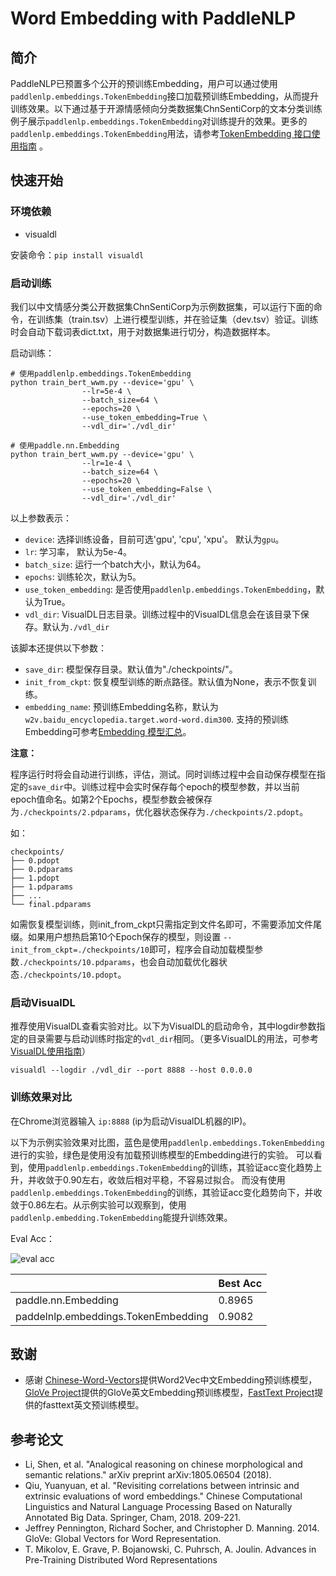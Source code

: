 # Word Embedding with PaddleNLP

## 简介

PaddleNLP已预置多个公开的预训练Embedding，用户可以通过使用`paddlenlp.embeddings.TokenEmbedding`接口加载预训练Embedding，从而提升训练效果。以下通过基于开源情感倾向分类数据集ChnSentiCorp的文本分类训练例子展示`paddlenlp.embeddings.TokenEmbedding`对训练提升的效果。更多的`paddlenlp.embeddings.TokenEmbedding`用法，请参考[TokenEmbedding 接口使用指南](../../docs/model_zoo/embeddings.md) 。


## 快速开始

### 环境依赖

- visualdl

安装命令：`pip install visualdl`


### 启动训练

我们以中文情感分类公开数据集ChnSentiCorp为示例数据集，可以运行下面的命令，在训练集（train.tsv）上进行模型训练，并在验证集（dev.tsv）验证。训练时会自动下载词表dict.txt，用于对数据集进行切分，构造数据样本。

启动训练：

```shell
# 使用paddlenlp.embeddings.TokenEmbedding
python train_bert_wwm.py --device='gpu' \
                --lr=5e-4 \
                --batch_size=64 \
                --epochs=20 \
                --use_token_embedding=True \
                --vdl_dir='./vdl_dir'

# 使用paddle.nn.Embedding
python train_bert_wwm.py --device='gpu' \
                --lr=1e-4 \
                --batch_size=64 \
                --epochs=20 \
                --use_token_embedding=False \
                --vdl_dir='./vdl_dir'
```

以上参数表示：

* `device`: 选择训练设备，目前可选'gpu', 'cpu', 'xpu'。 默认为`gpu`。
* `lr`: 学习率， 默认为5e-4。
* `batch_size`: 运行一个batch大小，默认为64。
* `epochs`: 训练轮次，默认为5。
* `use_token_embedding`: 是否使用`paddlenlp.embeddings.TokenEmbedding`，默认为True。
* `vdl_dir`: VisualDL日志目录。训练过程中的VisualDL信息会在该目录下保存。默认为`./vdl_dir`

该脚本还提供以下参数：

* `save_dir`: 模型保存目录。默认值为"./checkpoints/"。
* `init_from_ckpt`: 恢复模型训练的断点路径。默认值为None，表示不恢复训练。
* `embedding_name`: 预训练Embedding名称，默认为`w2v.baidu_encyclopedia.target.word-word.dim300`. 支持的预训练Embedding可参考[Embedding 模型汇总](../../docs/model_zoo/embeddings.md)。

**注意：**

程序运行时将会自动进行训练，评估，测试。同时训练过程中会自动保存模型在指定的`save_dir`中。训练过程中会实时保存每个epoch的模型参数，并以当前epoch值命名。如第2个Epochs，模型参数会被保存为`./checkpoints/2.pdparams`，优化器状态保存为`./checkpoints/2.pdopt`。

如：
```text
checkpoints/
├── 0.pdopt
├── 0.pdparams
├── 1.pdopt
├── 1.pdparams
├── ...
└── final.pdparams
```

如需恢复模型训练，则init_from_ckpt只需指定到文件名即可，不需要添加文件尾缀。如果用户想热启第10个Epoch保存的模型，则设置 `--init_from_ckpt=./checkpoints/10`即可，程序会自动加载模型参数`./checkpoints/10.pdparams`，也会自动加载优化器状态`./checkpoints/10.pdopt`。


### 启动VisualDL

推荐使用VisualDL查看实验对比。以下为VisualDL的启动命令，其中logdir参数指定的目录需要与启动训练时指定的`vdl_dir`相同。（更多VisualDL的用法，可参考[VisualDL使用指南](https://github.com/PaddlePaddle/VisualDL#2-launch-panel)）

```
visualdl --logdir ./vdl_dir --port 8888 --host 0.0.0.0
```

### 训练效果对比

在Chrome浏览器输入 `ip:8888` (ip为启动VisualDL机器的IP)。

以下为示例实验效果对比图，蓝色是使用`paddlenlp.embeddings.TokenEmbedding`进行的实验，绿色是使用没有加载预训练模型的Embedding进行的实验。
可以看到，使用`paddlenlp.embeddings.TokenEmbedding`的训练，其验证acc变化趋势上升，并收敛于0.90左右，收敛后相对平稳，不容易过拟合。
而没有使用`paddlenlp.embeddings.TokenEmbedding`的训练，其验证acc变化趋势向下，并收敛于0.86左右。从示例实验可以观察到，使用`paddlenlp.embedding.TokenEmbedding`能提升训练效果。

Eval Acc：

![eval acc](https://user-images.githubusercontent.com/16698950/102076935-79ac5480-3e43-11eb-81f8-6e509c394fbf.png)

|                                     |    Best Acc    |
| ------------------------------------| -------------  |
| paddle.nn.Embedding                 |    0.8965      |
| paddelnlp.embeddings.TokenEmbedding |    0.9082      |

## 致谢
- 感谢 [Chinese-Word-Vectors](https://github.com/Embedding/Chinese-Word-Vectors)提供Word2Vec中文Embedding预训练模型，[GloVe Project](https://nlp.stanford.edu/projects/glove)提供的GloVe英文Embedding预训练模型，[FastText Project](https://fasttext.cc/docs/en/english-vectors.html)提供的fasttext英文预训练模型。

## 参考论文
- Li, Shen, et al. "Analogical reasoning on chinese morphological and semantic relations." arXiv preprint arXiv:1805.06504 (2018).
- Qiu, Yuanyuan, et al. "Revisiting correlations between intrinsic and extrinsic evaluations of word embeddings." Chinese Computational Linguistics and Natural Language Processing Based on Naturally Annotated Big Data. Springer, Cham, 2018. 209-221.
- Jeffrey Pennington, Richard Socher, and Christopher D. Manning. 2014. GloVe: Global Vectors for Word Representation.
- T. Mikolov, E. Grave, P. Bojanowski, C. Puhrsch, A. Joulin. Advances in Pre-Training Distributed Word Representations
